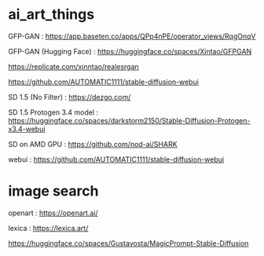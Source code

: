 # ai_art_things

GFP-GAN : https://app.baseten.co/apps/QPp4nPE/operator_views/RqgOnqV

GFP-GAN (Hugging Face) : https://huggingface.co/spaces/Xintao/GFPGAN

https://replicate.com/xinntao/realesrgan

https://github.com/AUTOMATIC1111/stable-diffusion-webui

SD 1.5 (No Filter) : https://dezgo.com/

SD 1.5 Protogen 3.4 model : https://huggingface.co/spaces/darkstorm2150/Stable-Diffusion-Protogen-x3.4-webui

SD on AMD GPU : https://github.com/nod-ai/SHARK

webui : https://github.com/AUTOMATIC1111/stable-diffusion-webui

# image search

openart : https://openart.ai/

lexica : https://lexica.art/


https://huggingface.co/spaces/Gustavosta/MagicPrompt-Stable-Diffusion


